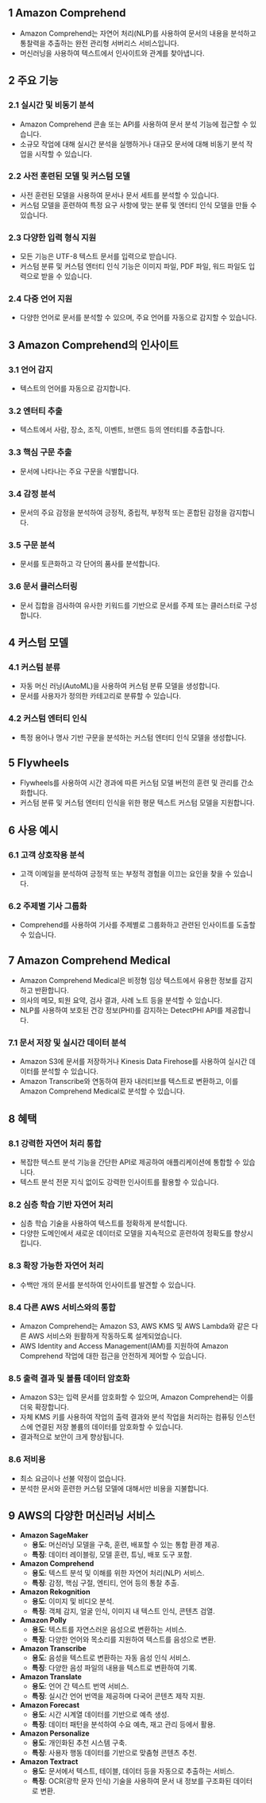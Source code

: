## 1 Amazon Comprehend

- Amazon Comprehend는 자연어 처리(NLP)를 사용하여 문서의 내용을 분석하고 통찰력을 추출하는 완전 관리형 서버리스 서비스입니다.
- 머신러닝을 사용하여 텍스트에서 인사이트와 관계를 찾아냅니다.



## 2 주요 기능

### 2.1 실시간 및 비동기 분석

- Amazon Comprehend 콘솔 또는 API를 사용하여 문서 분석 기능에 접근할 수 있습니다.
- 소규모 작업에 대해 실시간 분석을 실행하거나 대규모 문서에 대해 비동기 분석 작업을 시작할 수 있습니다.



### 2.2 사전 훈련된 모델 및 커스텀 모델

- 사전 훈련된 모델을 사용하여 문서나 문서 세트를 분석할 수 있습니다.
- 커스텀 모델을 훈련하여 특정 요구 사항에 맞는 분류 및 엔터티 인식 모델을 만들 수 있습니다.



### 2.3 다양한 입력 형식 지원

- 모든 기능은 UTF-8 텍스트 문서를 입력으로 받습니다.
- 커스텀 분류 및 커스텀 엔터티 인식 기능은 이미지 파일, PDF 파일, 워드 파일도 입력으로 받을 수 있습니다.



### 2.4 다중 언어 지원

- 다양한 언어로 문서를 분석할 수 있으며, 주요 언어를 자동으로 감지할 수 있습니다.



## 3 Amazon Comprehend의 인사이트

### 3.1 언어 감지

- 텍스트의 언어를 자동으로 감지합니다.



### 3.2 엔터티 추출

- 텍스트에서 사람, 장소, 조직, 이벤트, 브랜드 등의 엔터티를 추출합니다.



### 3.3 핵심 구문 추출

- 문서에 나타나는 주요 구문을 식별합니다.



### 3.4 감정 분석

- 문서의 주요 감정을 분석하여 긍정적, 중립적, 부정적 또는 혼합된 감정을 감지합니다.



### 3.5 구문 분석

- 문서를 토큰화하고 각 단어의 품사를 분석합니다.



### 3.6 문서 클러스터링

- 문서 집합을 검사하여 유사한 키워드를 기반으로 문서를 주제 또는 클러스터로 구성합니다.



## 4 커스텀 모델

### 4.1 커스텀 분류

- 자동 머신 러닝(AutoML)을 사용하여 커스텀 분류 모델을 생성합니다.
- 문서를 사용자가 정의한 카테고리로 분류할 수 있습니다.



### 4.2 커스텀 엔터티 인식

- 특정 용어나 명사 기반 구문을 분석하는 커스텀 엔터티 인식 모델을 생성합니다.



## 5 Flywheels

- Flywheels를 사용하여 시간 경과에 따른 커스텀 모델 버전의 훈련 및 관리를 간소화합니다.
- 커스텀 분류 및 커스텀 엔터티 인식을 위한 평문 텍스트 커스텀 모델을 지원합니다.



## 6 사용 예시

### 6.1 고객 상호작용 분석

- 고객 이메일을 분석하여 긍정적 또는 부정적 경험을 이끄는 요인을 찾을 수 있습니다.



### 6.2 주제별 기사 그룹화

- Comprehend를 사용하여 기사를 주제별로 그룹화하고 관련된 인사이트를 도출할 수 있습니다.



## 7 Amazon Comprehend Medical

- Amazon Comprehend Medical은 비정형 임상 텍스트에서 유용한 정보를 감지하고 반환합니다.
- 의사의 메모, 퇴원 요약, 검사 결과, 사례 노트 등을 분석할 수 있습니다.
- NLP를 사용하여 보호된 건강 정보(PHI)를 감지하는 DetectPHI API를 제공합니다.



### 7.1 문서 저장 및 실시간 데이터 분석

- Amazon S3에 문서를 저장하거나 Kinesis Data Firehose를 사용하여 실시간 데이터를 분석할 수 있습니다.
- Amazon Transcribe와 연동하여 환자 내러티브를 텍스트로 변환하고, 이를 Amazon Comprehend Medical로 분석할 수 있습니다.



## 8 혜택

### 8.1 강력한 자연어 처리 통합

- 복잡한 텍스트 분석 기능을 간단한 API로 제공하여 애플리케이션에 통합할 수 있습니다.
- 텍스트 분석 전문 지식 없이도 강력한 인사이트를 활용할 수 있습니다.



### 8.2 심층 학습 기반 자연어 처리

- 심층 학습 기술을 사용하여 텍스트를 정확하게 분석합니다.
- 다양한 도메인에서 새로운 데이터로 모델을 지속적으로 훈련하여 정확도를 향상시킵니다.



### 8.3 확장 가능한 자연어 처리

- 수백만 개의 문서를 분석하여 인사이트를 발견할 수 있습니다.



### 8.4 다른 AWS 서비스와의 통합

- Amazon Comprehend는 Amazon S3, AWS KMS 및 AWS Lambda와 같은 다른 AWS 서비스와 원활하게 작동하도록 설계되었습니다.
- AWS Identity and Access Management(IAM)를 지원하여 Amazon Comprehend 작업에 대한 접근을 안전하게 제어할 수 있습니다.



### 8.5 출력 결과 및 볼륨 데이터 암호화

- Amazon S3는 입력 문서를 암호화할 수 있으며, Amazon Comprehend는 이를 더욱 확장합니다.
- 자체 KMS 키를 사용하여 작업의 출력 결과와 분석 작업을 처리하는 컴퓨팅 인스턴스에 연결된 저장 볼륨의 데이터를 암호화할 수 있습니다.
- 결과적으로 보안이 크게 향상됩니다.



### 8.6 저비용

- 최소 요금이나 선불 약정이 없습니다.
- 분석한 문서와 훈련한 커스텀 모델에 대해서만 비용을 지불합니다.



## 9 AWS의 다양한 머신러닝 서비스

- **Amazon SageMaker**
    - **용도**: 머신러닝 모델을 구축, 훈련, 배포할 수 있는 통합 환경 제공.
    - **특징**: 데이터 레이블링, 모델 훈련, 튜닝, 배포 도구 포함.
- **Amazon Comprehend**
    - **용도**: 텍스트 분석 및 이해를 위한 자연어 처리(NLP) 서비스.
    - **특징**: 감정, 핵심 구절, 엔티티, 언어 등의 통찰 추출.
- **Amazon Rekognition**
    - **용도**: 이미지 및 비디오 분석.
    - **특징**: 객체 감지, 얼굴 인식, 이미지 내 텍스트 인식, 콘텐츠 검열.
- **Amazon Polly**
    - **용도**: 텍스트를 자연스러운 음성으로 변환하는 서비스.
    - **특징**: 다양한 언어와 목소리를 지원하여 텍스트를 음성으로 변환.
- **Amazon Transcribe**
    - **용도**: 음성을 텍스트로 변환하는 자동 음성 인식 서비스.
    - **특징**: 다양한 음성 파일의 내용을 텍스트로 변환하여 기록.
- **Amazon Translate**
    - **용도**: 언어 간 텍스트 번역 서비스.
    - **특징**: 실시간 언어 번역을 제공하며 다국어 콘텐츠 제작 지원.
- **Amazon Forecast**
    - **용도**: 시간 시계열 데이터를 기반으로 예측 생성.
    - **특징**: 데이터 패턴을 분석하여 수요 예측, 재고 관리 등에서 활용.
- **Amazon Personalize**
    - **용도**: 개인화된 추천 시스템 구축.
    - **특징**: 사용자 행동 데이터를 기반으로 맞춤형 콘텐츠 추천.
- **Amazon Textract**
    - **용도**: 문서에서 텍스트, 테이블, 데이터 등을 자동으로 추출하는 서비스.
    - **특징**: OCR(광학 문자 인식) 기술을 사용하여 문서 내 정보를 구조화된 데이터로 변환.